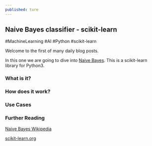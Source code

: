```yaml
---
published: ture
---
```

## Naive Bayes classifier - scikit-learn

#MachineLearning #AI #Python #scikit-learn

Welcome to the first of many daily blog posts.

In this one we are going to dive into [Naive Bayes](http://scikit-learn.org/stable/modules/naive_bayes.html). This is a scikit-learn library for Python3. 


### What is it?


### How does it work?



### Use Cases



### Further Reading

[Naive Bayes Wikipedia](https://en.wikipedia.org/wiki/Naive_Bayes_classifier)

[scikit-learn.org](http://scikit-learn.org/stable/modules/naive_bayes.html)
